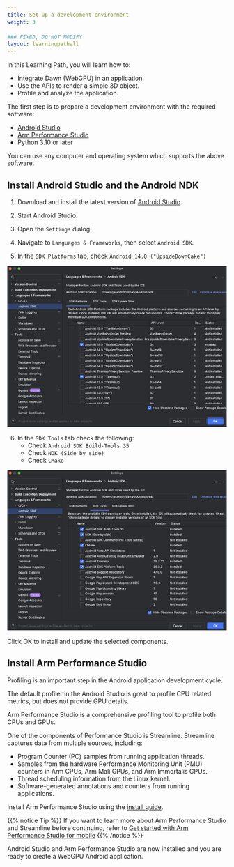 ```yaml
---
title: Set up a development environment
weight: 3

### FIXED, DO NOT MODIFY
layout: learningpathall
---
```


In this Learning Path, you will learn how to:

* Integrate Dawn (WebGPU) in an application.
* Use the APIs to render a simple 3D object.
* Profile and analyze the application.

The first step is to prepare a development environment with the required software:

* [Android Studio](https://developer.android.com/studio)
* [Arm Performance Studio](https://www.arm.com/products/development-tools/graphics/arm-performance-studio) 
* Python 3.10 or later

You can use any computer and operating system which supports the above software. 

## Install Android Studio and the Android NDK

1. Download and install the latest version of [Android Studio](https://developer.android.com/studio/).

2. Start Android Studio.

3. Open the `Settings` dialog.

4. Navigate to `Languages & Frameworks`, then select `Android SDK`.

5. In the `SDK Platforms` tab, check `Android 14.0 ("UpsideDownCake")`

![SDK Platforms #center](images/sdk-platforms.png "SDK Platforms")

6. In the `SDK Tools` tab check the following:
    * Check `Android SDK Build-Tools 35`
    * Check `NDK (Side by side)`
    * Check `CMake`

![SDK Tools #center](images/sdk-tools.png "SDK Tools")

Click OK to install and update the selected components. 

## Install Arm Performance Studio

Profiling is an important step in the Android application development cycle. 

The default profiler in the Android Studio is great to profile CPU related metrics, but does not provide GPU details. 

Arm Performance Studio is a comprehensive profiling tool to profile both CPUs and GPUs. 

One of the components of Performance Studio is Streamline. Streamline captures data from multiple sources, including:

* Program Counter (PC) samples from running application threads.
* Samples from the hardware Performance Monitoring Unit (PMU) counters in Arm CPUs, Arm Mali GPUs, and Arm Immortalis GPUs.
* Thread scheduling information from the Linux kernel.
* Software-generated annotations and counters from running applications.

Install Arm Performance Studio using the [install guide](/install-guides/ams/).

{{% notice Tip %}}
If you want to learn more about Arm Performance Studio and Streamline before continuing, refer to [Get started with Arm Performance Studio for mobile](https://learn.arm.com/learning-paths/smartphones-and-mobile/ams/ams/)
{{% /notice %}}

Android Studio and Arm Performance Studio are now installed and you are ready to create a WebGPU Android application. 

